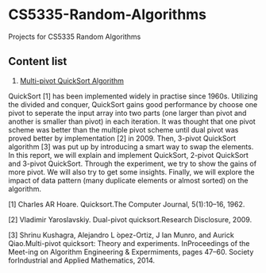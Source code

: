 # CS5335-Random-Algorithms
Projects for CS5335 Random Algorithms

## Content list

1. [Multi-pivot QuickSort Algorithm](https://github.com/Jeff010101/CS5335-Random-Algorithms/blob/master/Multi-pivot%20QuickSort%20Analysis/README.md)

QuickSort [1] has been implemented widely in practise since 1960s. Utilizing the divided and conquer, QuickSort gains good performance by choose one pivot to seperate the input array into two parts (one larger than pivot and another is smaller than pivot) in each iteration. It was thought that one pivot scheme was better than the multiple pivot scheme until dual pivot was proved better by implementation [2] in 2009. Then, 3-pivot QuickSort algorithm [3] was put up by introducing a smart way to swap the elements. In this report, we will explain and implement QuickSort, 2-pivot QuickSort and 3-pivot QuickSort. Through the experiment, we try to show the gains of more pivot. We will also try to get some insights. Finally, we will explore the impact of data pattern (many duplicate elements or almost sorted) on the algorithm.

[1] Charles AR Hoare. Quicksort.The Computer Journal, 5(1):10–16, 1962.

[2] Vladimir Yaroslavskiy. Dual-pivot quicksort.Research Disclosure, 2009.

[3] Shrinu Kushagra, Alejandro L ́opez-Ortiz, J Ian Munro, and Aurick Qiao.Multi-pivot quicksort: Theory and experiments. InProceedings of the Meet-ing on Algorithm Engineering & Expermiments, pages 47–60. Society forIndustrial and Applied Mathematics, 2014.
